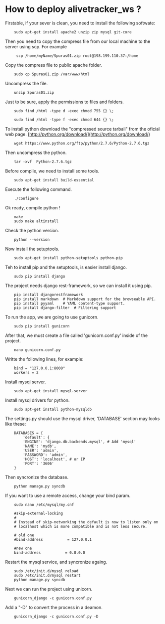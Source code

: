 How to deploy alivetracker_ws ?
===============================

Firstable, if your sever is clean, you need to install the following softwate:

        sudo apt-get install apache2 unzip zip mysql git-core

Then you need to copy the compress file from our local machine to the server using scp. For example

         scp /home/myName/Spuras01.zip root@198.199.110.37:/home

Copy the compress file to public apache folder.

        sudo cp Spuras01.zip /var/www/html
        
Uncompress the file.

        unzip Spuras01.zip

Just to be sure, apply the permissions to files and folders.

        sudo find /html -type d -exec chmod 755 {} \;

        sudo find /html -type f -exec chmod 644 {} \;

To install python download the "compressed source tarball" from the oficial web page. [http://python.org/download/](http://python.org/download/)

        wget https://www.python.org/ftp/python/2.7.6/Python-2.7.6.tgz

Then uncompress the python.
        
        tar -xvf  Python-2.7.6.tgz


Before compile, we need to install some tools. 

        sudo apt-get install build-essential

Execute the following command.
        
        ./configure

Ok ready, compile python !

        make
        sudo make altinstall

Check the python version.

        python --version

Now install the setuptools.

        sudo apt-get install python-setuptools python-pip

Teh to install pip and the setuptools, is easier install django.

        sudo pip install django

The project needs django rest-framework, so we can install it using pip.

        pip install djangorestframework
        pip install markdown  # Markdown support for the browseable API.
        pip install pyyaml    # YAML content-type support.
        pip install django-filter  # Filtering support

To run the app, we are going to use gunicorn.

        sudo pip install gunicorn 

After that, we must create a file called 'gunicorn.conf.py' inside of the project. 

        nano gunicorn.conf.py


Writte the following lines, for example:

        bind = "127.0.0.1:8000"
        workers = 2

Install mysql server.

        sudo apt-get install mysql-server

Install mysql drivers for python.

        sudo apt-get install python-mysqldb

The settings.py should use the mysql driver, 'DATABASE' section may looks like these:

        DATABASES = {
            'default': {
            'ENGINE': 'django.db.backends.mysql', # Add 'mysql'
            'NAME': 'mydb',
            'USER': 'admin',
            'PASSWORD': 'admin',
            'HOST': 'localhost', # or IP
            'PORT': '3606'                 
        }

Then syncronize the database.

        python manage.py syncdb

If you want to use a remote access, change your bind param.

        sudo nano /etc/mysql/my.cnf     

        #skip-external-locking
        #
        # Instead of skip-networking the default is now to listen only on
        # localhost which is more compatible and is not less secure.
        
        # old one
        #bind-address           = 127.0.0.1
        
        #new one
        bind-address           = 0.0.0.0

Restart the mysql service, and syncronize againg.

        sudo /etc/init.d/mysql reload
        sudo /etc/init.d/mysql restart
        python manage.py syncdb
        
Next we can run the project using unicorn.

        gunicorn_django -c gunicorn.conf.py
    
Add a "-D" to convert the process in a deamon.

        gunicorn_django -c gunicorn.conf.py -D

